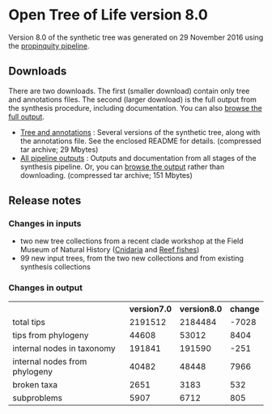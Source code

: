 # Open Tree of Life version 8.0

Version 8.0 of the synthetic tree was generated on 29 November 2016 using the [propinquity pipeline](https://github.com/OpenTreeOfLife/propinquity).

## Downloads
There are two downloads. The first (smaller download) contain only tree and annotations files. The second (larger download) is the full output from the synthesis procedure, including documentation. You can also [browse the full output](http://files.opentreeoflife.org/synthesis/opentree8.0/output/index.html).

* [Tree and annotations](http://files.opentreeoflife.org/synthesis/opentree8.0/opentree8.0_tree.tgz) : Several versions of the synthetic tree, along with the annotations file. See the enclosed README for details. (compressed tar archive; 29 Mbytes)
* [All pipeline outputs](http://files.opentreeoflife.org/synthesis/opentree8.0/opentree8.0_output.tgz) : Outputs and documentation from all stages of the synthesis pipeline. Or, you can [browse the output](http://files.opentreeoflife.org/synthesis/opentree8.0/output/index.html) rather than downloading. (compressed tar archive; 151 Mbytes)

## Release notes

### Changes in inputs

* two new tree collections from a recent clade workshop at the Field Museum of Natural History ([Cnidaria](https://tree.opentreeoflife.org/curator/collections/pcart/cnidaria) and [Reef fishes](https://tree.opentreeoflife.org/curator/collections/mwestneat/reef-fishes))
* 99 new input trees, from the two new collections and from existing synthesis collections

### Changes in output

<!--
Get this table by running compare_synthesis_outputs.py in propinquity bin
dir. Stats tables must use inline HTML, since web2py doesn't know how to render table markdown :-/
-->
<table class="table table-condensed">
<tr>
   <th><!--statistic-->&nbsp;</th>
   <th>version7.0</th>
   <th>version8.0</th>
   <th>change</th>
</tr>
<tr>
   <td>total tips</th>
   <td>2191512</th>
   <td>2184484</th>
   <td>-7028</th>
</tr>
<tr>
   <td>tips from phylogeny</th>
   <td>44608</th>
   <td>53012</th>
   <td>8404</th>
</tr>
<tr>
   <td>internal nodes in taxonomy</th>
   <td>191841</th>
   <td>191590</th>
   <td>-251</th>
</tr>
<tr>
   <td>internal nodes from phylogeny</th>
   <td>40482</th>
   <td>48448</th>
   <td>7966</th>
</tr>
<tr>
   <td>broken taxa</th>
   <td>2651</th>
   <td>3183</th>
   <td>532</th>
</tr>
<tr>
   <td>subproblems</th>
   <td>5907</th>
   <td>6712</th>
   <td>805</th>
</tr>
</table>
